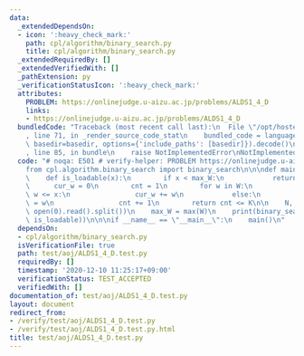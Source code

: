 ```yaml
---
data:
  _extendedDependsOn:
  - icon: ':heavy_check_mark:'
    path: cpl/algorithm/binary_search.py
    title: cpl/algorithm/binary_search.py
  _extendedRequiredBy: []
  _extendedVerifiedWith: []
  _pathExtension: py
  _verificationStatusIcon: ':heavy_check_mark:'
  attributes:
    PROBLEM: https://onlinejudge.u-aizu.ac.jp/problems/ALDS1_4_D
    links:
    - https://onlinejudge.u-aizu.ac.jp/problems/ALDS1_4_D
  bundledCode: "Traceback (most recent call last):\n  File \"/opt/hostedtoolcache/Python/3.9.0/x64/lib/python3.9/site-packages/onlinejudge_verify/documentation/build.py\"\
    , line 71, in _render_source_code_stat\n    bundled_code = language.bundle(stat.path,\
    \ basedir=basedir, options={'include_paths': [basedir]}).decode()\n  File \"/opt/hostedtoolcache/Python/3.9.0/x64/lib/python3.9/site-packages/onlinejudge_verify/languages/python.py\"\
    , line 85, in bundle\n    raise NotImplementedError\nNotImplementedError\n"
  code: "# noqa: E501 # verify-helper: PROBLEM https://onlinejudge.u-aizu.ac.jp/problems/ALDS1_4_D\n\
    from cpl.algorithm.binary_search import binary_search\n\n\ndef main() -> None:\n\
    \    def is_loadable(x):\n        if x < max_W:\n            return False\n  \
    \      cur_w = 0\n        cnt = 1\n        for w in W:\n            if cur_w +\
    \ w <= x:\n                cur_w += w\n            else:\n                cur_w\
    \ = w\n                cnt += 1\n        return cnt <= K\n\n    N, K, *W = map(int,\
    \ open(0).read().split())\n    max_W = max(W)\n    print(binary_search(0, sum(W),\
    \ is_loadable))\n\n\nif __name__ == \"__main__\":\n    main()\n"
  dependsOn:
  - cpl/algorithm/binary_search.py
  isVerificationFile: true
  path: test/aoj/ALDS1_4_D.test.py
  requiredBy: []
  timestamp: '2020-12-10 11:25:17+09:00'
  verificationStatus: TEST_ACCEPTED
  verifiedWith: []
documentation_of: test/aoj/ALDS1_4_D.test.py
layout: document
redirect_from:
- /verify/test/aoj/ALDS1_4_D.test.py
- /verify/test/aoj/ALDS1_4_D.test.py.html
title: test/aoj/ALDS1_4_D.test.py
---
```

